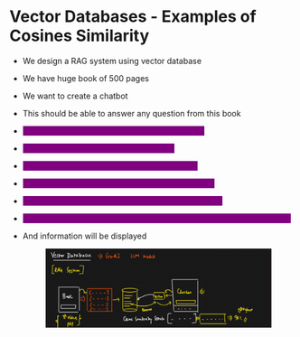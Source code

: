 # Vector Databases - Examples of Cosines Similarity

* We design a RAG system using vector database
* We have huge book of 500 pages
* We want to create a chatbot
* This should be able to answer any question from this book
* <mark style="color:purple;background-color:purple;">**Entire text in the book is converted into vectors**</mark>
* <mark style="color:purple;background-color:purple;">**We save this vectors inside a vector DB**</mark>
* <mark style="color:purple;background-color:purple;">**Query from user will be converted into vector**</mark>
* <mark style="color:purple;background-color:purple;">**Next step is using this vector we will query the DB**</mark>
* <mark style="color:purple;background-color:purple;">**Inside the DB there will be a cosine similarity search**</mark>
* <mark style="color:purple;background-color:purple;">**The vector which had the highest similarity will be converted into text**</mark>
*   And information will be displayed

    <figure><img src="../../.gitbook/assets/image (11) (1) (1) (1) (1).png" alt=""><figcaption></figcaption></figure>
